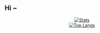 ## Hi ~

<div align="center">
  <a href="#">
     <img src="https://github-readme-stats.vercel.app/api?username=Forthey&theme=dark&show_icons=true&hide=contribs,stars,issues" alt="Stats">
  </a>
</div>

<div align="center">
  <a href="#">
    <img src="https://github-readme-stats.vercel.app/api/top-langs/?username=Forthey&layout=pie&theme=dark" alt="Top Langs">
  </a>
</div>
